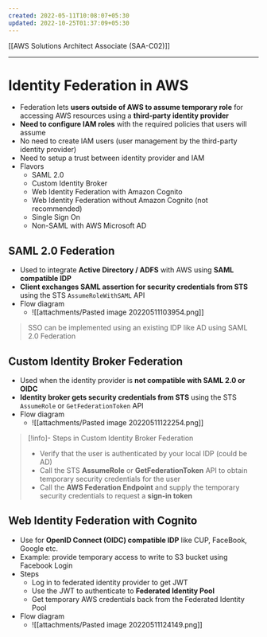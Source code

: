 ```yaml
---
created: 2022-05-11T10:08:07+05:30
updated: 2022-10-25T01:37:09+05:30
---
```

[[AWS Solutions Architect Associate (SAA-C02)]]

---
# Identity Federation in AWS
- Federation lets **users outside of AWS to assume temporary role** for accessing AWS resources using a **third-party identity provider**
- **Need to configure IAM roles** with the required policies that users will assume
- No need to create lAM users (user management by the third-party identity provider)
- Need to setup a trust between identity provider and IAM
- Flavors
	-   SAML 2.0
	-   Custom Identity Broker
	-   Web Identity Federation with Amazon Cognito
	-   Web Identity Federation without Amazon Cognito (not recommended)
	-   Single Sign On
	-   Non-SAML with AWS Microsoft AD

## SAML 2.0 Federation
- Used to integrate **Active Directory / ADFS** with AWS using **SAML compatible IDP**
- **Client exchanges SAML assertion for security credentials from STS** using the STS `AssumeRoleWithSAML` API
- Flow diagram
	- ![[attachments/Pasted image 20220511103954.png]]

> SSO can be implemented using an existing IDP like AD using SAML 2.0 Federation

## Custom Identity Broker Federation
- Used when the identity provider is **not compatible with SAML 2.0 or OIDC**
- **Identity broker gets security credentials from STS** using the STS `AssumeRole` or `GetFederationToken` API
- Flow diagram
	- ![[attachments/Pasted image 20220511122254.png]]

> [!info]- Steps in Custom Identity Broker Federation
> -   Verify that the user is authenticated by your local IDP (could be AD)
> -   Call the STS **AssumeRole** or **GetFederationToken** API to obtain temporary security credentials for the user
> -   Call the **AWS Federation Endpoint** and supply the temporary security credentials to request a **sign-in token**

## Web Identity Federation with Cognito
- Use for **OpenID Connect (OIDC) compatible IDP** like CUP, FaceBook, Google etc.
- Example: provide temporary access to write to S3 bucket using Facebook Login
- Steps
    -   Log in to federated identity provider to get JWT
    -   Use the JWT to authenticate to **Federated Identity Pool**
    -   Get temporary AWS credentials back from the Federated Identity Pool
- Flow diagram
	- ![[attachments/Pasted image 20220511124149.png]]